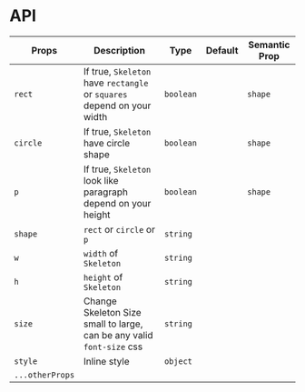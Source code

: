 # API
| Props | Description | Type | Default | Semantic Prop |
|-|-|-|-|-|
| `rect` | If true, `Skeleton` have `rectangle` or `squares` depend on your width | `boolean` | | `shape` |
| `circle` | If true, `Skeleton` have circle shape | `boolean` | | `shape` |
| `p` | If true, `Skeleton` look like paragraph depend on your height | `boolean` | | `shape` |
| `shape` | `rect` or `circle` or `p` | `string` | | |
| `w` | `width` of `Skeleton` | `string` | | |
| `h` | `height` of `Skeleton` | `string` | | |
| `size` | Change Skeleton Size small to large, can be any valid `font-size` css | `string`| | |
| `style` | Inline style | `object` |||
| `...otherProps` | | | | |
